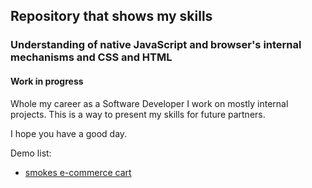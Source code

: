 ## Repository that shows my skills
### Understanding of native JavaScript and browser's internal mechanisms and CSS and HTML

#### Work in progress

Whole my career as a Software Developer I work on mostly internal projects. 
This is a way to present my skills for future partners.

I hope you have a good day.

Demo list:  
- [smokes e-commerce cart](https://codinglab.pl/video-portfolio/)
